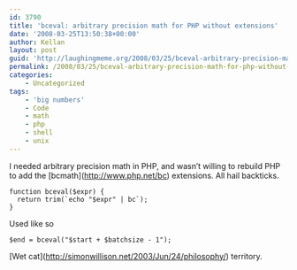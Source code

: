 ```yaml
---
id: 3790
title: 'bceval: arbitrary precision math for PHP without extensions'
date: '2008-03-25T13:50:38+00:00'
author: Kellan
layout: post
guid: 'http://laughingmeme.org/2008/03/25/bceval-arbitrary-precision-math-for-php-without-extensions/'
permalink: /2008/03/25/bceval-arbitrary-precision-math-for-php-without-extensions/
categories:
    - Uncategorized
tags:
    - 'big numbers'
    - Code
    - math
    - php
    - shell
    - unix
---
```


I needed arbitrary precision math in PHP, and wasn’t willing to rebuild PHP to add the \[bcmath\](http://www.php.net/bc) extensions. All hail backticks.

```
function bceval($expr) {
  return trim(`echo "$expr" | bc`);
}

```

Used like so

```
$end = bceval("$start + $batchsize - 1");

```

\[Wet cat\](http://simonwillison.net/2003/Jun/24/philosophy/) territory.